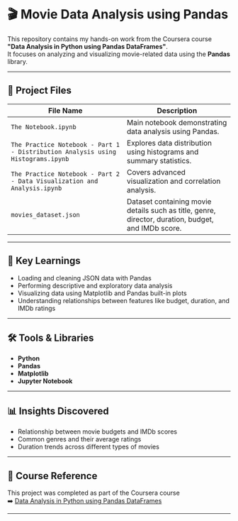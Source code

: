 # 🎬 Movie Data Analysis using Pandas

This repository contains my hands-on work from the Coursera course **"Data Analysis in Python using Pandas DataFrames"**.  
It focuses on analyzing and visualizing movie-related data using the **Pandas** library.

---

## 📂 Project Files

| File Name | Description |
|------------|-------------|
| `The Notebook.ipynb` | Main notebook demonstrating data analysis using Pandas. |
| `The Practice Notebook - Part 1 - Distribution Analysis using Histograms.ipynb` | Explores data distribution using histograms and summary statistics. |
| `The Practice Notebook - Part 2 - Data Visualization and Analysis.ipynb` | Covers advanced visualization and correlation analysis. |
| `movies_dataset.json` | Dataset containing movie details such as title, genre, director, duration, budget, and IMDb score. |

---

## 🧠 Key Learnings

- Loading and cleaning JSON data with Pandas  
- Performing descriptive and exploratory data analysis  
- Visualizing data using Matplotlib and Pandas built-in plots  
- Understanding relationships between features like budget, duration, and IMDb ratings

---

## 🛠 Tools & Libraries

- **Python**
- **Pandas**
- **Matplotlib**
- **Jupyter Notebook**

---

## 📊 Insights Discovered
- Relationship between movie budgets and IMDb scores  
- Common genres and their average ratings  
- Duration trends across different types of movies  

---

## 📘 Course Reference
This project was completed as part of the Coursera course  
➡️ [Data Analysis in Python using Pandas DataFrames](https://www.coursera.org/learn/data-analysis-in-python-using-pandas-dataframes)

---
